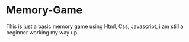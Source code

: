 # Memory-Game
This is just a basic memory game using Html, Css, Javascript, i am still a beginner working my way up.
